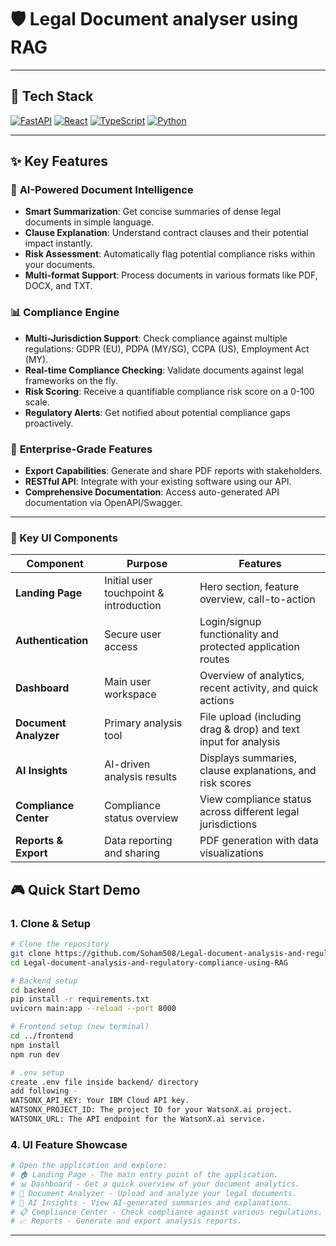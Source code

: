 # 🛡️ Legal Document analyser using RAG
---

## 🚀 Tech Stack

[![FastAPI](https://img.shields.io/badge/FastAPI-009688?style=for-the-badge&logo=fastapi&logoColor=white)](https://fastapi.tiangolo.com/)
[![React](https://img.shields.io/badge/React-61DAFB?style=for-the-badge&logo=react&logoColor=black)](https://reactjs.org/)
[![TypeScript](https://img.shields.io/badge/TypeScript-3178C6?style=for-the-badge&logo=typescript&logoColor=white)](https://www.typescriptlang.org/)
[![Python](https://img.shields.io/badge/Python-3776AB?style=for-the-badge&logo=python&logoColor=white)](https://python.org/)

---


## ✨ Key Features

### 🤖 **AI-Powered Document Intelligence**
- **Smart Summarization**: Get concise summaries of dense legal documents in simple language.
- **Clause Explanation**: Understand contract clauses and their potential impact instantly.
- **Risk Assessment**: Automatically flag potential compliance risks within your documents.
- **Multi-format Support**: Process documents in various formats like PDF, DOCX, and TXT.

### 📊 **Compliance Engine**
- **Multi-Jurisdiction Support**: Check compliance against multiple regulations: GDPR (EU), PDPA (MY/SG), CCPA (US), Employment Act (MY).
- **Real-time Compliance Checking**: Validate documents against legal frameworks on the fly.
- **Risk Scoring**: Receive a quantifiable compliance risk score on a 0-100 scale.
- **Regulatory Alerts**: Get notified about potential compliance gaps proactively.

### 💼 **Enterprise-Grade Features**
- **Export Capabilities**: Generate and share PDF reports with stakeholders.
- **RESTful API**: Integrate with your existing software using our API.
- **Comprehensive Documentation**: Access auto-generated API documentation via OpenAPI/Swagger.


---



### **🎯 Key UI Components**

| Component | Purpose | Features |
|-----------|---------|----------|
| **Landing Page** | Initial user touchpoint & introduction | Hero section, feature overview, call-to-action |
| **Authentication** | Secure user access | Login/signup functionality and protected application routes |
| **Dashboard** | Main user workspace | Overview of analytics, recent activity, and quick actions |
| **Document Analyzer** | Primary analysis tool | File upload (including drag & drop) and text input for analysis |
| **AI Insights** | AI-driven analysis results | Displays summaries, clause explanations, and risk scores |
| **Compliance Center** | Compliance status overview | View compliance status across different legal jurisdictions |
| **Reports & Export** | Data reporting and sharing | PDF generation with data visualizations |




## 🎮 Quick Start Demo

### **1. Clone & Setup**
```bash
# Clone the repository
git clone https://github.com/Soham508/Legal-document-analysis-and-regulatory-compliance-using-RAG.git
cd Legal-document-analysis-and-regulatory-compliance-using-RAG

# Backend setup
cd backend
pip install -r requirements.txt
uvicorn main:app --reload --port 8000

# Frontend setup (new terminal)
cd ../frontend
npm install
npm run dev

# .env setup
create .env file inside backend/ directory
add following - 
WATSONX_API_KEY: Your IBM Cloud API key.
WATSONX_PROJECT_ID: The project ID for your WatsonX.ai project.
WATSONX_URL: The API endpoint for the WatsonX.ai service.
```


### **4. UI Feature Showcase**
```bash
# Open the application and explore:
# 🏠 Landing Page - The main entry point of the application.
# 📊 Dashboard - Get a quick overview of your document analytics.
# 📄 Document Analyzer - Upload and analyze your legal documents.
# 🤖 AI Insights - View AI-generated summaries and explanations.
# 📋 Compliance Center - Check compliance against various regulations.
# 📈 Reports - Generate and export analysis reports.
```

---
